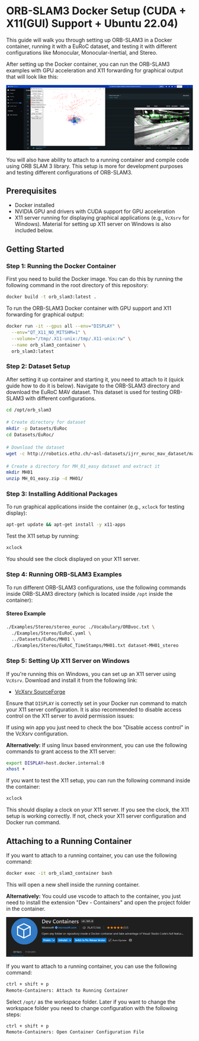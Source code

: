 # ORB-SLAM3 Docker Setup (CUDA + X11(GUI) Support + Ubuntu 22.04)

This guide will walk you through setting up ORB-SLAM3 in a Docker container, running it with a EuRoC dataset, and testing it with different configurations like Monocular, Monocular-Inertial, and Stereo.

After setting up the Docker container, you can run the ORB-SLAM3 examples with GPU acceleration and X11 forwarding for graphical output that will look like this:

![alt text](/resources/image.png)

You will also have ability to attach to a running container and compile code using ORB SLAM 3 library. This setup is more for development purposes and testing different configurations of ORB-SLAM3.

## Prerequisites

- Docker installed
- NVIDIA GPU and drivers with CUDA support for GPU acceleration
- X11 server running for displaying graphical applications (e.g., `VcXsrv` for Windows). Material for setting up X11 server on Windows is also included below.

## Getting Started

### Step 1: Running the Docker Container

First you need to build the Docker image. You can do this by running the following command in the root directory of this repository:

```bash
docker build -t orb_slam3:latest .
```

To run the ORB-SLAM3 Docker container with GPU support and X11 forwarding for graphical output:

```bash
docker run -it --gpus all --env="DISPLAY" \
  --env="QT_X11_NO_MITSHM=1" \
  --volume="/tmp/.X11-unix:/tmp/.X11-unix:rw" \
  --name orb_slam3_container \
  orb_slam3:latest
```

### Step 2: Dataset Setup

After setting it up container and starting it, you need to attach to it (quick guide how to do it is below). Navigate to the ORB-SLAM3 directory and download the EuRoC MAV dataset. This dataset is used for testing ORB-SLAM3 with different configurations.

```bash
cd /opt/orb_slam3

# Create directory for dataset
mkdir -p Datasets/EuRoc
cd Datasets/EuRoc/

# Download the dataset
wget -c http://robotics.ethz.ch/~asl-datasets/ijrr_euroc_mav_dataset/machine_hall/MH_01_easy/MH_01_easy.zip

# Create a directory for MH_01_easy dataset and extract it
mkdir MH01
unzip MH_01_easy.zip -d MH01/
```

### Step 3: Installing Additional Packages

To run graphical applications inside the container (e.g., `xclock` for testing display):

```bash
apt-get update && apt-get install -y x11-apps
```

Test the X11 setup by running:

```bash
xclock
```

You should see the clock displayed on your X11 server.

### Step 4: Running ORB-SLAM3 Examples

To run different ORB-SLAM3 configurations, use the following commands inside ORB-SLAM3 directory (which is located inside `/opt` inside the container):

#### Stereo Example

```bash
./Examples/Stereo/stereo_euroc ./Vocabulary/ORBvoc.txt \
  ./Examples/Stereo/EuRoC.yaml \
  ../Datasets/EuRoc/MH01 \
  ./Examples/Stereo/EuRoC_TimeStamps/MH01.txt dataset-MH01_stereo
```

### Step 5: Setting Up X11 Server on Windows

If you're running this on Windows, you can set up an X11 server using `VcXsrv`. Download and install it from the following link:

- [VcXsrv SourceForge](https://sourceforge.net/projects/vcxsrv/)

Ensure that `DISPLAY` is correctly set in your Docker run command to match your X11 server configuration. It is also recommended to disable access control on the X11 server to avoid permission issues:

If using win app you just need to check the box "Disable access control" in the VcXsrv configuration.

**Alternatively:**
If using linux based environment, you can use the following commands to grant access to the X11 server:

```bash
export DISPLAY=host.docker.internal:0
xhost +
```

If you want to test the X11 setup, you can run the following command inside the container:

```bash
xclock
```

This should display a clock on your X11 server. If you see the clock, the X11 setup is working correctly. If not, check your X11 server configuration and Docker run command.

## Attaching to a Running Container

If you want to attach to a running container, you can use the following command:

```bash
docker exec -it orb_slam3_container bash
```

This will open a new shell inside the running container.

**Alternatively:**
You could use vscode to attach to the container, you just need to install the extension "Dev - Containers" and open the project folder in the container.

![alt text](resources/image-ext.png)

If you want to attach to a running container, you can use the following command:

```bash
ctrl + shift + p
Remote-Containers: Attach to Running Container
```

Select `/opt/` as the workspace folder. Later if you want to change the workspace folder you need to change configuration with the following steps:

```bash
ctrl + shift + p
Remote-Containers: Open Container Configuration File
```
